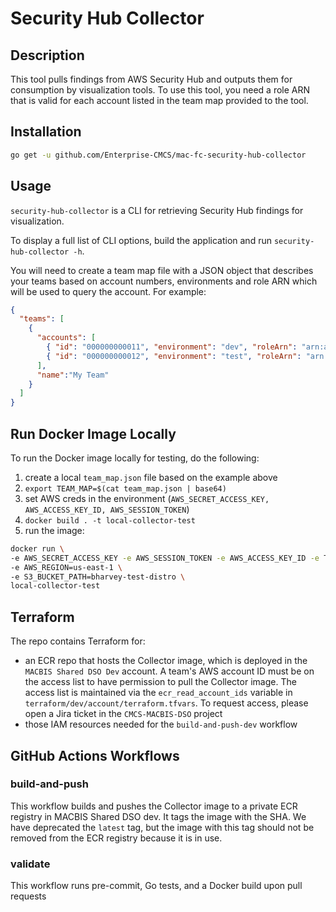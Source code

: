 # Security Hub Collector

## Description

This tool pulls findings from AWS Security Hub and outputs them for consumption by visualization tools. To use this tool, you need a role ARN that is valid for each account listed in the team map provided to the tool.

## Installation

```sh
go get -u github.com/Enterprise-CMCS/mac-fc-security-hub-collector
```

## Usage

`security-hub-collector` is a CLI for retrieving Security Hub findings for visualization.

To display a full list of CLI options, build the application and run `security-hub-collector -h`.


You will need to create a team map file with a JSON object that describes
your teams based on account numbers, environments and role ARN which will be used to query the account. For example:

```json
{
  "teams": [
    {
      "accounts": [
        { "id": "000000000011", "environment": "dev", "roleArn": "arn:aws:iam::000000000011:role/CustomRole" },
        { "id": "000000000012", "environment": "test", "roleArn": "arn:aws:iam::000000000012:role/delegatedadmin/developer/AnotherCustomRole" }
      ],
      "name":"My Team"
    }
  ]
}
```

## Run Docker Image Locally

To run the Docker image locally for testing, do the following:

1. create a local `team_map.json` file based on the example above
2. `export TEAM_MAP=$(cat team_map.json | base64)`
3. set AWS creds in the environment (`AWS_SECRET_ACCESS_KEY, AWS_ACCESS_KEY_ID, AWS_SESSION_TOKEN`)
4. `docker build . -t local-collector-test`
5. run the image:

```bash
docker run \
-e AWS_SECRET_ACCESS_KEY -e AWS_SESSION_TOKEN -e AWS_ACCESS_KEY_ID -e TEAM_MAP \
-e AWS_REGION=us-east-1 \
-e S3_BUCKET_PATH=bharvey-test-distro \
local-collector-test
```

## Terraform

The repo contains Terraform for:

- an ECR repo that hosts the Collector image, which is deployed in the `MACBIS Shared DSO Dev` account. A team's AWS account ID must be on the access list to have permission to pull the Collector image. The access list is maintained via the `ecr_read_account_ids` variable in `terraform/dev/account/terraform.tfvars`. To request access, please open a Jira ticket in the `CMCS-MACBIS-DSO` project
- those IAM resources needed for the `build-and-push-dev` workflow

## GitHub Actions Workflows

### build-and-push

This workflow builds and pushes the Collector image to a private ECR registry in MACBIS Shared DSO dev. It tags the image with the SHA. We have deprecated the `latest` tag, but the image with this tag should not be removed from the ECR registry because it is in use.

### validate

This workflow runs pre-commit, Go tests, and a Docker build upon pull requests



